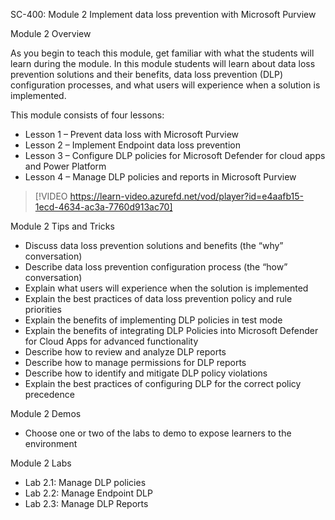 SC-400: Module 2 Implement data loss prevention with Microsoft Purview

Module 2 Overview

As you begin to teach this module, get familiar with what the students will learn during the module. In this module students will learn about data loss prevention solutions and their benefits, data loss prevention (DLP) configuration processes, and what users will experience when a solution is implemented.

This module consists of four lessons:

- Lesson 1 – Prevent data loss with Microsoft Purview
- Lesson 2 – Implement Endpoint data loss prevention
- Lesson 3 – Configure DLP policies for Microsoft Defender for cloud apps and Power Platform
- Lesson 4 – Manage DLP policies and reports in Microsoft Purview
 
> [!VIDEO https://learn-video.azurefd.net/vod/player?id=e4aafb15-1ecd-4634-ac3a-7760d913ac70]  

Module 2 Tips and Tricks

- Discuss data loss prevention solutions and benefits (the “why” conversation)
- Describe data loss prevention configuration process (the “how” conversation)
- Explain what users will experience when the solution is implemented
- Explain the best practices of data loss prevention policy and rule priorities
- Explain the benefits of implementing DLP policies in test mode
- Explain the benefits of integrating DLP Policies into Microsoft Defender for Cloud Apps for advanced functionality
- Describe how to review and analyze DLP reports
- Describe how to manage permissions for DLP reports
- Describe how to identify and mitigate DLP policy violations
- Explain the best practices of configuring DLP for the correct policy precedence

Module 2 Demos

- Choose one or two of the labs to demo to expose learners to the environment 

Module 2 Labs

- Lab 2.1: Manage DLP policies
- Lab 2.2: Manage Endpoint DLP
- Lab 2.3: Manage DLP Reports
